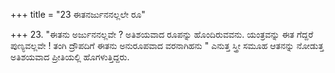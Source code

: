 +++
title = "23 ಈತನರ್ಜುನನಲ್ಲಲೇ ರೂ"

+++
23. "ಈತನು ಅರ್ಜುನನಲ್ಲವೇ ? ಅತಿಶಯವಾದ ರೂಪನ್ನು ಹೊಂದಿರುವವನು. ಯಂತ್ರವನ್ನು ಈತ ಗೆದ್ದರೆ ಪುಣ್ಯವಲ್ಲವೇ ! ತಂಗಿ ದ್ರೌಪದಿಗೆ ಈತನು ಅನುರೂಪವಾದ ವರನಾಗಿಹನು " ಎನುತ್ತ ಸ್ತ್ರೀ ಸಮೂಹ ಆತನನ್ನು ನೋಡುತ್ತ ಅತಿಶಯವಾದ ಪ್ರೀತಿಯಲ್ಲಿ ಹೊಗಳುತ್ತಿದ್ದರು.